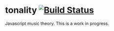 # tonality [![Build Status](https://travis-ci.org/yishn/tritonus.svg?branch=master)](https://travis-ci.org/yishn/tritonus)

Javascript music theory. This is a work in progress.
